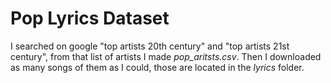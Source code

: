 # Pop Lyrics Dataset

I searched on google "top artists 20th century" and "top artists 21st century", from that list of artists I made _pop_aritsts.csv_. Then I downloaded as many songs of them as I could, those are located in the _lyrics_ folder.
